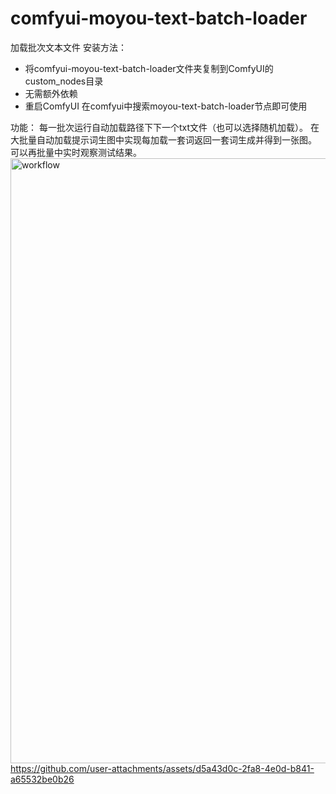 # comfyui-moyou-text-batch-loader
加载批次文本文件
安装方法：
   - 将comfyui-moyou-text-batch-loader文件夹复制到ComfyUI的custom_nodes目录
   - 无需额外依赖
   - 重启ComfyUI
在comfyui中搜索moyou-text-batch-loader节点即可使用

功能：
每一批次运行自动加载路径下下一个txt文件（也可以选择随机加载）。
在大批量自动加载提示词生图中实现每加载一套词返回一套词生成并得到一张图。
可以再批量中实时观察测试结果。
<img width="1377" height="968" alt="workflow" src="https://github.com/user-attachments/assets/9d7af0c4-6adc-4434-8a31-d07a23686e74" />
https://github.com/user-attachments/assets/d5a43d0c-2fa8-4e0d-b841-a65532be0b26

